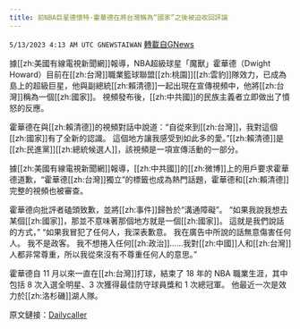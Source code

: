 ```yaml
---
title: 前NBA巨星德懷特·霍華德在將台灣稱為“國家”之後被迫收回評論
---
```

`5/13/2023 4:13 AM UTC GNEWSTAIWAN` [轉載自GNews](https://gnews.org/articles/1296999)

  

據[[zh:美國有線電視新聞網]]報導，NBA超級球星「魔獸」霍華德（Dwight Howard）目前在[[zh:台灣]]職業籃球聯盟[[zh:桃園]][[zh:雲豹]]隊效力，已成為島上的超級巨星，他與副總統[[zh:賴清德]]一起出現在宣傳視頻中，他將[[zh:台灣]]稱為一個[[zh:國家]]。 視頻發布後，[[zh:中共國]]的民族主義者立即做出了憤怒的反應。

  

霍華德在與[[zh:賴清德]]的視頻對話中說道：“自從來到[[zh:台灣]]，我對這個[[zh:國家]]有了全新的認識。 這個地方讓我感受到如此多的愛。”[[zh:賴清德]]是[[zh:民進黨]][[zh:總統候選人]]，該視頻是一項宣傳活動的一部分。

  

 據[[zh:美國有線電視新聞網]]報導，[[zh:中共國]]的[[zh:微博]]上的用戶要求霍華德道歉，“霍華德[[zh:台灣]]獨立”的標籤也成為熱門話題，霍華德和[[zh:賴清德]]完整的視頻也被審查。

  

霍華德向批評者磕頭致歉，並將[[zh:事件]]歸咎於“溝通障礙”。   “如果我說我想去某個[[zh:國家]]，那並不意味著那個地方就是一個[[zh:國家]]。 這就是我們說話的方式，”  “如果我冒犯了任何人，我深表歉意。 我在廣告中所說的話無意傷害任何人。 我不是政客。 我不想捲入任何[[zh:政治]]……我對[[zh:中國]]人和[[zh:台灣]]人都非常尊重，所以我從來沒有不尊重任何人的意思。”

  

霍華德自 11 月以來一直在[[zh:台灣]]打球，結束了 18 年的 NBA 職業生涯，其中包括 8 次入選全明星、3 次獲得最佳防守球員獎和 1 次總冠軍。 他最近一次是效力於[[zh:洛杉磯]]湖人隊。

  

  

原文鏈接：[Dailycaller](https://dailycaller.com/2023/05/12/dwight-howard-taiwan-china-william-lai/)
